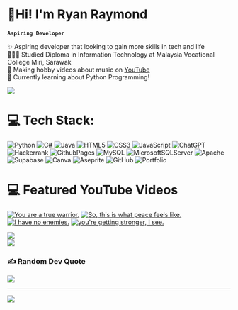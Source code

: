 <!-- Level 3: Add custom code -->

# 👋Hi! I'm Ryan Raymond

**`Aspiring Developer`**

✨ Aspiring developer that looking to gain more skills in tech and life <br/>
👩🏻‍🎓 Studied Diploma in Information Technology at Malaysia Vocational College Miri, Sarawak<br/>
🎨 Making hobby videos about music on [YouTube](https://www.youtube.com/@maljunkul)<br/>
💭 Currently learning about Python Programming!<br/>

<!-- GitHub stats from https://github.com/anuraghazra/github-readme-stats -->
![](https://github-readme-stats.vercel.app/api?username=mxrky4&theme=great-gatsby&hide_border=false&include_all_commits=true&count_private=true)<br/>


# 💻 Tech Stack:
![Python](https://img.shields.io/badge/python-3670A0?style=for-the-badge&logo=python&logoColor=ffdd54) 
![C#](https://img.shields.io/badge/c%23-%23239120.svg?style=for-the-badge&logo=csharp&logoColor=white) 
![Java](https://img.shields.io/badge/java-%23ED8B00.svg?style=for-the-badge&logo=openjdk&logoColor=white) 
![HTML5](https://img.shields.io/badge/html5-%23E34F26.svg?style=for-the-badge&logo=html5&logoColor=white) 
![CSS3](https://img.shields.io/badge/css3-%231572B6.svg?style=for-the-badge&logo=css3&logoColor=white) 
![JavaScript](https://img.shields.io/badge/javascript-%23323330.svg?style=for-the-badge&logo=javascript&logoColor=%23F7DF1E) 
![ChatGPT](https://img.shields.io/badge/chatGPT-74aa9c?style=for-the-badge&logo=openai&logoColor=white)
![Hackerrank](https://img.shields.io/badge/-Hackerrank-2EC866?style=for-the-badge&logo=HackerRank&logoColor=white)
![GithubPages](https://img.shields.io/badge/github%20pages-121013?style=for-the-badge&logo=github&logoColor=white) 
![MySQL](https://img.shields.io/badge/mysql-4479A1.svg?style=for-the-badge&logo=mysql&logoColor=white) 
![MicrosoftSQLServer](https://img.shields.io/badge/Microsoft%20SQL%20Server-CC2927?style=for-the-badge&logo=microsoft%20sql%20server&logoColor=white) 
![Apache](https://img.shields.io/badge/apache-%23D42029.svg?style=for-the-badge&logo=apache&logoColor=white) 
![Supabase](https://img.shields.io/badge/Supabase-3ECF8E?style=for-the-badge&logo=supabase&logoColor=white) 
![Canva](https://img.shields.io/badge/Canva-%2300C4CC.svg?style=for-the-badge&logo=Canva&logoColor=white) 
![Aseprite](https://img.shields.io/badge/Aseprite-FFFFFF?style=for-the-badge&logo=Aseprite&logoColor=#7D929E) 
![GitHub](https://img.shields.io/badge/github-%23121011.svg?style=for-the-badge&logo=github&logoColor=white) 
![Portfolio](https://img.shields.io/badge/Portfolio-%23000000.svg?style=for-the-badge&logo=firefox&logoColor=#FF7139)

# 💻 Featured YouTube Videos
<!-- YouTube video cards from https://github.com/DenverCoder1/github-readme-youtube-cards -->
<!-- If you want to display the latest videos, then simply follow the instructions in the above repo. -->
<!-- If you however want to select which videos display, then you can manually generate the video link by changing the below parameters in angle brackets. -->
<!-- https://ytcards.demolab.com/?id=<video ID>&title=<video+title>&lang=en&timestamp=<video publish date in Unix time format>&background_color=%230d1117&title_color=%23ffffff&stats_color=%23dedede&max_title_lines=1&width=250&border_radius=5&duration=<video duration in seconds> "<video title>") -->
<!-- BEGIN YOUTUBE-CARDS -->
[![You are a true warrior.](https://ytcards.demolab.com/?id=x5VEjtoimpI&title=You+are+a+true+warrior.&lang=en&timestamp=1708530074&background_color=%230d1117&title_color=%23ffffff&stats_color=%23dedede&max_title_lines=1&width=250&border_radius=5 "You are a true warrior.")](https://www.youtube.com/watch?v=x5VEjtoimpI)
[![So, this is what peace feels like.](https://ytcards.demolab.com/?id=DiHBbPHcLOo&title=So%2C+this+is+what+peace+feels+like.&lang=en&timestamp=1699524009&background_color=%230d1117&title_color=%23ffffff&stats_color=%23dedede&max_title_lines=1&width=250&border_radius=5 "So, this is what peace feels like.")](https://www.youtube.com/watch?v=DiHBbPHcLOo)
[![I have no enemies.](https://ytcards.demolab.com/?id=tqfbzXM7imo&title=I+have+no+enemies.&lang=en&timestamp=1684107014&background_color=%230d1117&title_color=%23ffffff&stats_color=%23dedede&max_title_lines=1&width=250&border_radius=5 "I have no enemies.")](https://www.youtube.com/watch?v=tqfbzXM7imo)
[![you're getting stronger, I see.](https://ytcards.demolab.com/?id=cnCvTlGW3tA&title=you%27re+getting+stronger%2C+I+see.&lang=en&timestamp=1714470315&background_color=%230d1117&title_color=%23ffffff&stats_color=%23dedede&max_title_lines=1&width=250&border_radius=5 "you're getting stronger, I see.")](https://www.youtube.com/watch?v=cnCvTlGW3tA)
<!-- END YOUTUBE-CARDS -->



![](https://github-readme-streak-stats.herokuapp.com/?user=mxrky4&theme=dark&hide_border=false)<br/>
![](https://github-readme-stats.vercel.app/api/top-langs/?username=mxrky4&theme=dark&hide_border=false&include_all_commits=false&count_private=false&layout=compact)



### ✍️ Random Dev Quote
![](https://quotes-github-readme.vercel.app/api?type=horizontal&theme=gruvbox)

---
[![](https://visitcount.itsvg.in/api?id=mxrky4&icon=5&color=3)](https://visitcount.itsvg.in)

<!-- Proudly created with GPRM ( https://gprm.itsvg.in ) -->
